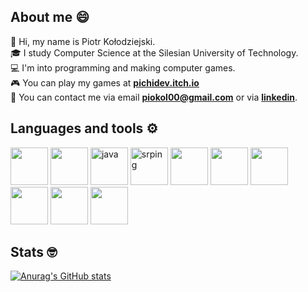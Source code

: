 <h2>About me 😄</h2>

👋 Hi, my name is Piotr Kołodziejski. <br/>
🎓 I study Computer Science at the Silesian University of Technology. <br/>
💻 I'm into programming and making computer games.  <br/>
🎮 You can play my games at [**pichidev.itch.io**](https://pichidev.itch.io/) <br/>
📧 You can contact me via email **piokol00@gmail.com** or via [**linkedin**](https://www.linkedin.com/in/piotr-ko%C5%82odziejski-69015018b/). <br/>

<h2>Languages and tools ⚙</h2>

<p>
<!-- Languages -->
  <a href="https://go.dev/"><img src="https://seeklogo.com/images/G/go-logo-046185B647-seeklogo.com.png" height="60"/></a>
  <a href="https://www.python.org/"><img src="https://upload.wikimedia.org/wikipedia/commons/thumb/c/c3/Python-logo-notext.svg/1200px-Python-logo-notext.svg.png" height="60"/></a>
  <a href="https://www.java.com/pl/"><img src="https://upload.wikimedia.org/wikipedia/de/thumb/e/e1/Java-Logo.svg/1200px-Java-Logo.svg.png" height="60" alt="java"/></a>
  <a href="https://spring.io/"><img src="https://cdn.freebiesupply.com/logos/large/2x/spring-3-logo-png-transparent.png" height="60" alt="srping"/></a>
  <a><img src="https://upload.wikimedia.org/wikipedia/commons/thumb/1/18/ISO_C%2B%2B_Logo.svg/1200px-ISO_C%2B%2B_Logo.svg.png" height="60"/></a>
  <a><img src="https://jaki-jezyk-programowania.pl/img/technologies/csharp.png" height="60"/></a>
<!-- Tools -->
  <a href="https://git-scm.com/"><img src="https://git-scm.com/images/logos/downloads/Git-Icon-1788C.png" height="60"/></a> 
  <a href="https://code.visualstudio.com/"><img src="https://upload.wikimedia.org/wikipedia/commons/thumb/9/9a/Visual_Studio_Code_1.35_icon.svg/1200px-Visual_Studio_Code_1.35_icon.svg.png" height="60"/></a>  
  <a href="https://godotengine.org/"><img src="https://upload.wikimedia.org/wikipedia/commons/thumb/6/6a/Godot_icon.svg/2048px-Godot_icon.svg.png" height="60"/></a>
  <a href="https://www.aseprite.org/"><img src="https://share.natebeaty.com//aseprite-no-border/aseprite-no-border.png" height="60"/></a>
</p>

<h2>Stats 🤓</h2>

[![Anurag's GitHub stats](https://github-readme-stats.vercel.app/api?username=pichi00&show_icons=true&theme=tokyonight)](https://github.com/anuraghazra/github-readme-stats)

<!---
Pichi00/Pichi00 is a ✨ special ✨ repository because its `README.md` (this file) appears on your GitHub profile.
You can click the Preview link to take a look at your changes.
--->
